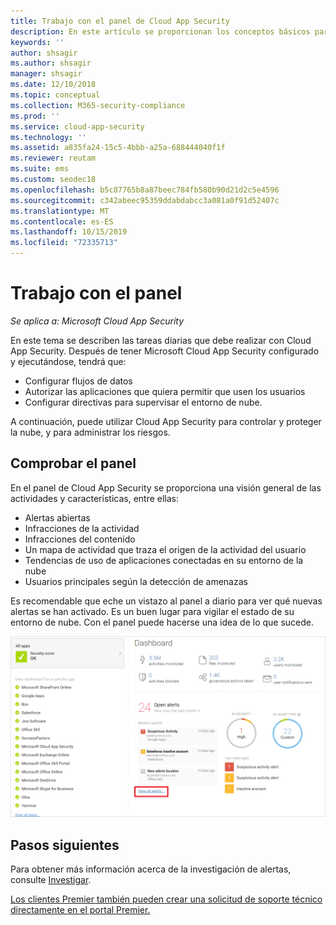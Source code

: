 ```yaml
---
title: Trabajo con el panel de Cloud App Security
description: En este artículo se proporcionan los conceptos básicos para usar el panel de Cloud App Security.
keywords: ''
author: shsagir
ms.author: shsagir
manager: shsagir
ms.date: 12/10/2018
ms.topic: conceptual
ms.collection: M365-security-compliance
ms.prod: ''
ms.service: cloud-app-security
ms.technology: ''
ms.assetid: a835fa24-15c5-4bbb-a25a-688444040f1f
ms.reviewer: reutam
ms.suite: ems
ms.custom: seodec18
ms.openlocfilehash: b5c87765b8a87beec784fb580b90d21d2c5e4596
ms.sourcegitcommit: c342abeec95359ddabdabcc3a081a0f91d52407c
ms.translationtype: MT
ms.contentlocale: es-ES
ms.lasthandoff: 10/15/2019
ms.locfileid: "72335713"
---
```

# <a name="working-with-the-dashboard"></a>Trabajo con el panel

*Se aplica a: Microsoft Cloud App Security*

En este tema se describen las tareas diarias que debe realizar con Cloud App Security.  Después de tener Microsoft Cloud App Security configurado y ejecutándose, tendrá que:

- Configurar flujos de datos
- Autorizar las aplicaciones que quiera permitir que usen los usuarios 
- Configurar directivas para supervisar el entorno de nube. 

A continuación, puede utilizar Cloud App Security para controlar y proteger la nube, y para administrar los riesgos.  



## <a name="check-the-dashboard"></a>Comprobar el panel  
En el panel de Cloud App Security se proporciona una visión general de las actividades y características, entre ellas:

- Alertas abiertas
- Infracciones de la actividad
- Infracciones del contenido
- Un mapa de actividad que traza el origen de la actividad del usuario
- Tendencias de uso de aplicaciones conectadas en su entorno de la nube
- Usuarios principales según la detección de amenazas

Es recomendable que eche un vistazo al panel a diario para ver qué nuevas alertas se han activado. Es un buen lugar para vigilar el estado de su entorno de nube. Con el panel puede hacerse una idea de lo que sucede.  

![Panel de Cloud App Security](./media/dashboard.png "Panel de Cloud App Security")  


## <a name="next-steps"></a>Pasos siguientes  
Para obtener más información acerca de la investigación de alertas, consulte [Investigar](investigate.md).  

[Los clientes Premier también pueden crear una solicitud de soporte técnico directamente en el portal Premier.](https://premier.microsoft.com/)  
